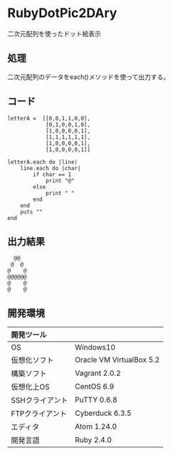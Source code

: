 # RubyDotPic2DAry
二次元配列を使ったドット絵表示

## 処理
二次元配列のデータをeach()メソッドを使って出力する。

## コード
```
letterA =  [[0,0,1,1,0,0],
            [0,1,0,0,1,0],
            [1,0,0,0,0,1],
            [1,1,1,1,1,1],
            [1,0,0,0,0,1],
            [1,0,0,0,0,1]]

letterA.each do |line|
    line.each do |char|
        if char == 1
            print "@"
        else
            print " "
        end
    end
    puts ""
end
```

## 出力結果  
```
  @@
 @  @
@    @
@@@@@@
@    @
@    @
```
  
## 開発環境
| 開発ツール |  |
|:-|:-|
| OS | Windows10 |
| 仮想化ソフト | Oracle VM VirtualBox 5.2 |
| 構築ソフト | Vagrant 2.0.2 |
| 仮想化上OS | CentOS 6.9 |
| SSHクライアント | PuTTY 0.6.8 |
| FTPクライアント | Cyberduck 6.3.5 |
| エディタ | Atom 1.24.0 |
| 開発言語 | Ruby 2.4.0 |
